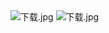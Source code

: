 <img src="https://ooo.0o0.ooo/2017/01/15/587affdf9588e.jpg" alt="下载.jpg" title="http://789tk.tk.jpg" />
<img src="https://ooo.0o0.ooo/2017/01/15/587affdf9588e.jpg" alt="下载.jpg" title="下载.jpg" />
